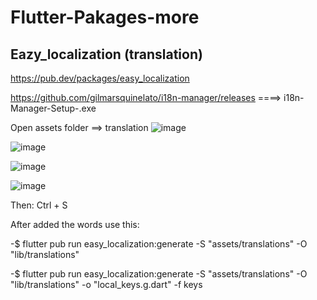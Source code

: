 # Flutter-Pakages-more

## Eazy_localization (translation)

https://pub.dev/packages/easy_localization

https://github.com/gilmarsquinelato/i18n-manager/releases ====> i18n-Manager-Setup-<version>.exe

  Open assets folder ==> translation
  ![image](https://user-images.githubusercontent.com/64936485/200117262-76634f8c-d90d-4a9c-a03a-18e3f83f0bdc.png)

  ![image](https://user-images.githubusercontent.com/64936485/200117279-aa464aaa-66f9-468c-b62a-7b7f93c2a1de.png)

  ![image](https://user-images.githubusercontent.com/64936485/200117303-136a7449-43c3-4d36-8694-9fefe522f790.png)

  ![image](https://user-images.githubusercontent.com/64936485/200117311-bf157242-5f42-484d-9fe4-18e1b7cdaa02.png)

  Then:  Ctrl + S
  
  
  After added the words use this:
  
  -$ flutter pub run easy_localization:generate -S "assets/translations" -O "lib/translations"
  
  -$ flutter pub run easy_localization:generate -S "assets/translations" -O "lib/translations" -o "local_keys.g.dart" -f keys

